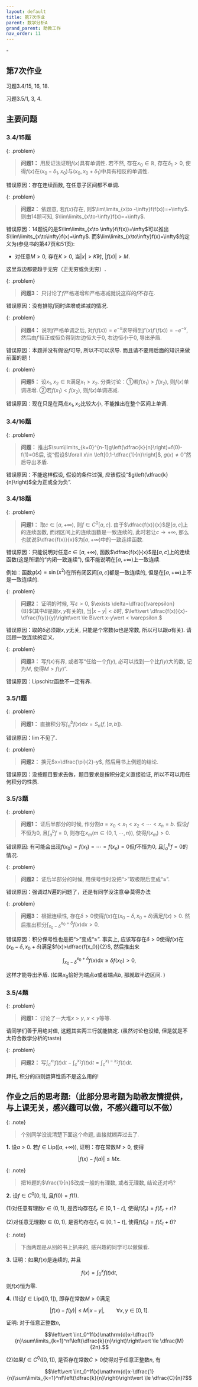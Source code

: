 ```yaml
---
layout: default
title: 第7次作业
parent: 数学分析A
grand_parent: 助教工作
nav_order: 11
---
```


<script src="https://sinacloud.net/egg-lib/hit-kounter/hit-kounter-lc-0.4.1.js"></script>
<span data-hk-site> - </span>

## 第7次作业

习题3.4/15, 16, 18. 

习题3.5/1, 3, 4.

## 主要问题

### 3.4/15题

{: .problem}
> **问题1：** 用反证法证明$f(x)$具有单调性. 若不然, 存在$x_0\in\mathbb{R}$, 存在$\delta_1>0$,
> 使得$f(x)$在$(x_0-\delta_1,x_0)$与$(x_0,x_0+\delta_1)$中具有相反的单调性.

错误原因：存在连续函数, 在任意子区间都不单调.

{: .problem}
> **问题2：** 依题意, 若$f(x)$存在, 则$\lim\limits_{x\to -\infty}f(f(x))=+\infty$. 
> 则由14题可知, $\lim\limits_{x\to-\infty}f(x)=+\infty$. 

错误原因：14题说的是$\lim\limits_{x\to \infty}f(f(x))=\infty$可以推出$\lim\limits_{x\to\infty}f(x)=\infty$. 
而$\lim\limits_{x\to\infty}f(x)=\infty$的定义为(参见书的第47页和51页):

- 对任意$M>0$, 存在$K>0$, 当$\vert x\vert >K$时, $\vert f(x)\vert >M$. 

这里双边都要趋于无穷（正无穷或负无穷）.

{: .problem}
> **问题3：** 只讨论了$f$严格递增和严格递减就说这样的$f$不存在.

错误原因：没有排除$f$同时递增或递减的情况.

{: .problem}
> **问题4：** 说明$f$严格单调之后, 对$f(f(x))=e^{-x}$求导得到$f'(x)f'(f(x))=-e^{-x}$, 
> 然后由$f'$恒正或恒负得到左边恒大于$0$, 右边恒小于$0$, 导出矛盾.

错误原因：本题并没有假设$f$可导, 所以不可以求导. 而且请不要用后面的知识来做前面的题！

{: .problem}
> **问题5：** 设$x_1,x_2\in\mathbb{R}$满足$x_1>x_2$. 分类讨论：①若$f(x_1)>f(x_2)$, 则$f(x)$单调递增.
> ②若$f(x_1) < f(x_2)$, 则$f(x)$单调递减.

错误原因：现在只是在两点$x_1,x_2$比较大小, 不能推出在整个区间上单调. 


### 3.4/16题

{: .problem}
> **问题：** 推出$\sum\limits_{k=0}^{n-1}g\left(\dfrac{k}{n}\right)=f(0)-f(1)=0$后, 
> 说“假设$\forall x\in \left[0,1-\dfrac{1}{n}\right]$, $g(x)\ne 0$”然后导出矛盾. 

错误原因：不能这样假设, 假设的条件过强, 应该假设“$g\left(\dfrac{k}{n}\right)$全为正或全为负”. 

### 3.4/18题

{: .problem}
> **问题1：** 取$c\in[a,+\infty)$, 则$f\in C^0[a,c]$. 由于$\dfrac{f(x)}{x}$是$[a,c]$上的连续函数,
> 而闭区间上的连续函数是一致连续的, 此时若让$c\to+\infty$, 那么也就说$\dfrac{f(x)}{x}$为$[a,+\infty)$中的一致连续函数.

错误原因：只能说明对任意$c\in[a,+\infty)$, 函数$\dfrac{f(x)}{x}$是$[a,c]$上的连续函数(这是所谓的“内闭一致连续”),
但不能说明在$[a,+\infty)$上一致连续. 

例如：函数$g(x)=\sin(x^2)$在所有闭区间$[a,c]$都是一致连续的, 但是在$[a,+\infty)$上不是一致连续的.

{: .problem}
> **问题2：** 证明的时候, 写$\varepsilon>0$, $\exists \delta=\dfrac{\varepsilon}{B}$(其中$B$是跟$x,y$有关的), 
> 当$\vert x-y\vert  < \delta$时, $\left\vert \dfrac{f(x)}{x}-\dfrac{f(y)}{y}\right\vert  \le B\vert x-y\vert  < \varepsilon.$

错误原因：取的$\delta$必须跟$x,y$无关, 只能是个常数($a$也是常数, 所以可以跟$a$有关). 请回顾一致连续的定义.

{: .problem}
> **问题3：** 写$f(x)$有界, 或者写“任给一个$f(y)$, 必可以找到一个比$f(y)$大的数, 记为$M$, 使得$M>f(y)$”.

错误原因：Lipschitz函数不一定有界.


### 3.5/1题

{: .problem}
> **问题1：** 直接积分写$\int_a^bf(x)\mathrm{d}x=S_n(f,[a,b])$. 

错误原因：$\lim$不见了. 

{: .problem}
> **问题2：** 换元$x=\dfrac{\pi}{2}-y$, 然后用书上例题的结论.

错误原因：没按题目要求去做，题目要求是按积分定义直接验证, 所以不可以用任何积分的性质. 

### 3.5/3题

{: .problem}
> **问题1：** 证后半部分的时候, 作分割$a=x_0 < x_1 < x_2 < \cdots < x_n = b$. 
> 假设$f$不恒为$0$, 且$\int_a^bf=0$, 则存在$x_m$($m\in\lbrace 0,1,\cdots,n\rbrace$), 使得$f(x_m)>0$. 

错误原因: 有可能会出现$f(x_0)=f(x_1)=\cdots=f(x_n)=0$但$f$不恒为0, 且$\int_a^bf=0$的情况. 

{: .problem}
> **问题2：** 证后半部分的时候, 用保号性时没把“$>$”取极限后变成“$\ge$”.

错误原因：强调过$N$遍的问题了，还是有同学没注意😂莫得办法

{: .problem}
> **问题3：** 根据连续性, 存在$\delta>0$使得$f(x)$在$(x_0-\delta,x_0+\delta)$满足$f(x)>0$. 
> 然后推出积分$\int_{x_0-\delta}^{x_0+\delta}f(x)\mathrm{d}x>0$. 

错误原因：积分保号性也是把“$>$”变成“$\ge$”. 事实上, 
应该写存在$\delta>0$使得$f(x)$在$(x_0-\delta,x_0+\delta)$满足$f(x)>\dfrac{f(x_0)}{2}$, 
然后推出来

$$\int_{x_0-\delta}^{x_0+\delta}f(x)\mathrm{d}x \ge \delta f(x_0)>0,$$ 

这样才能导出矛盾. (如果$x_0$恰好为端点$a$或者端点$b$, 那就取半边区间. )



### 3.5/4题

{: .problem}
> **问题1：** 讨论了一大堆$x > y$, $x < y$等等.

请同学们善于用绝对值, 这题其实两三行就能搞定. (虽然讨论也没错, 但是就是不太符合数学分析的taste)

{: .problem}
> **问题2：** 写$\int_c^{x_1}f(t)\mathrm{d}t-\int_c^{x_2}f(t)\mathrm{d}t=\int_c^{x_1-x_2}f(t)\mathrm{d}t$. 

拜托, 积分的四则运算性质不是这么用的!



## 作业之后的思考题:（此部分思考题为助教友情提供，与上课无关，感兴趣可以做，不感兴趣可以不做）

{: .note}
> 个别同学没说清楚下面这个命题, 直接就糊弄过去了. 

**1.** 设$a>0$. 若$f\in \mathrm{Lip}([a,+\infty))$, 证明：存在常数$M>0$, 使得

$$\vert f(x)-f(a)\vert \le Mx.$$

{: .note}
> 把16题的$\frac{1}{n}$改成一般的有理数, 或者无理数, 结论还对吗? 

**2.** 设$f\in C^0[0,1]$, 且$f(0)=f(1)$. 

(1)对任意有理数$r\in(0,1)$, 是否均存在$\xi_r\in[0,1-r]$, 
使得$f(\xi_r)=f(\xi_r+r)$?

(2)对任意无理数$t\in(0,1)$, 是否均存在$\xi_t\in[0,1-t]$, 
使得$f(\xi_t)=f(\xi_t+t)$?

{: .note}
> 下面两题是从别的书上扒来的, 感兴趣的同学可以做做看. 

**3.** 证明：如果$f(x)$是连续的, 并且

$$f(x)=\int_0^xf(t)\mathrm{d}t,$$

则$f(x)$恒为零. 

**4.** (1)设$f\in \mathrm{Lip}([0,1])$, 即存在常数$M>0$满足

$$\vert f(x)-f(y)\vert \le M\vert x-y\vert , \qquad \forall x,y\in[0,1].$$

证明: 对于任意正整数$n$, 

$$\left\vert \int_0^1f(x)\mathrm{d}x-\dfrac{1}{n}\sum\limits_{k=1}^nf\left(\dfrac{k}{n}\right)\right\vert 
\le \dfrac{M}{2n}.$$

(2)如果$f\in C^0([0,1])$, 是否存在常数$C>0$使得对于任意正整数$n$, 有

$$\left\vert \int_0^1f(x)\mathrm{d}x-\dfrac{1}{n}\sum\limits_{k=1}^nf\left(\dfrac{k}{n}\right)\right\vert 
\le \dfrac{C}{n}?$$
